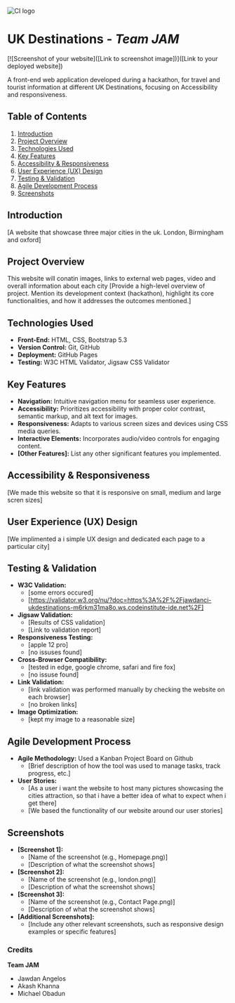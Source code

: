 ![CI logo](https://codeinstitute.s3.amazonaws.com/fullstack/ci_logo_small.png)

# UK Destinations - *Team JAM*

[![Screenshot of your website]([Link to screenshot image])]([Link to your deployed website])

A front-end web application developed during a hackathon, for travel and tourist information at different UK Destinations, focusing on Accessibility and responsiveness.

## Table of Contents

1. [Introduction](#introduction)
2. [Project Overview](#project-overview)
3. [Technologies Used](#technologies-used)
4. [Key Features](#key-features)
5. [Accessibility & Responsiveness](#accessibility--responsiveness)
6. [User Experience (UX) Design](#user-experience-ux-design)
7. [Testing & Validation](#testing--validation)
8. [Agile Development Process](#agile-development-process)
9. [Screenshots](#screenshots)

## Introduction


[A website that showcase three major cities in the uk. London, Birmingham and oxford]

## Project Overview
This website will conatin images, links to external web pages, video and overall information about each city
[Provide a high-level overview of project. Mention its development context (hackathon), highlight its core functionalities, and how it addresses the outcomes mentioned.]

## Technologies Used

* **Front-End:** HTML, CSS, Bootstrap 5.3
* **Version Control:** Git, GitHub
* **Deployment:** GitHub Pages
* **Testing:** W3C HTML Validator, Jigsaw CSS Validator

## Key Features

* **Navigation:** Intuitive navigation menu for seamless user experience.
* **Accessibility:** Prioritizes accessibility with proper color contrast, semantic markup, and alt text for images.
* **Responsiveness:**  Adapts to various screen sizes and devices using CSS media queries.
* **Interactive Elements:** Incorporates audio/video controls for engaging content.
* **[Other Features]:** List any other significant features you implemented.

## Accessibility & Responsiveness

[We made this website so that it is responsive on small, medium and large scren sizes]

## User Experience (UX) Design

[We implimented a i simple UX design and dedicated each page to a particular city]

## Testing & Validation

* **W3C Validation:**  
    * [some errors occured]
    * [https://validator.w3.org/nu/?doc=https%3A%2F%2Fjawdanci-ukdestinations-m6rkm31ma8o.ws.codeinstitute-ide.net%2F]
* **Jigsaw Validation:** 
    * [Results of CSS validation]
    * [Link to validation report]
* **Responsiveness Testing:**  
    * [apple 12 pro]
    * [no issuses found]
* **Cross-Browser Compatibility:** 
    * [tested in edge, google chrome, safari and fire fox]
    * [no issuse found]
* **Link Validation:** 
    * [link validation was performed manually by checking the website on each browser]
    * [no broken links]
* **Image Optimization:** 
    * [kept my image to a reasonable size]

## Agile Development Process

* **Agile Methodology:**  Used a Kanban Project Board on Github
    * [Brief description of how the tool was used to manage tasks, track progress, etc.]
* **User Stories:** 
    * [As a user i want the website to host many pictures showcasing the cities attraction, so that i have a better idea of what to expect when i get there]
    * [We based the functionality of our website around our user stories]

## Screenshots

* **[Screenshot 1]:** 
    * [Name of the screenshot (e.g., Homepage.png)]
    * [Description of what the screenshot shows]
* **[Screenshot 2]:**
    * [Name of the screenshot (e.g., london.png)]
    * [Description of what the screenshot shows]
* **[Screenshot 3]:**
    * [Name of the screenshot (e.g., Contact Page.png)]
    * [Description of what the screenshot shows]
* **[Additional Screenshots]:**
    * [Include any other relevant screenshots, such as responsive design examples or specific features]

### Credits

**Team JAM**
- Jawdan Angelos
- Akash Khanna
- Michael Obadun

